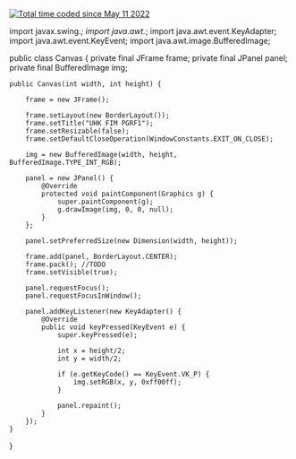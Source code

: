 <a href="https://wakatime.com/@43a50c5b-fd67-42a2-8aeb-8bd80f41e38d"><img src="https://wakatime.com/badge/user/43a50c5b-fd67-42a2-8aeb-8bd80f41e38d.svg" alt="Total time coded since May 11 2022" /></a>

<!--
**Vodiik/vodiik** is a ✨ _special_ ✨ repository because its `README.md` (this file) appears on your GitHub profile.

Here are some ideas to get you started:

- 🔭 I’m currently working on ...
- 🌱 I’m currently learning ...
- 👯 I’m looking to collaborate on ...
- 🤔 I’m looking for help with ...
- 💬 Ask me about ...
- 📫 How to reach me: ...
- 😄 Pronouns: ...
- ⚡ Fun fact: ...
-->


import javax.swing.*;
import java.awt.*;
import java.awt.event.KeyAdapter;
import java.awt.event.KeyEvent;
import java.awt.image.BufferedImage;

public class Canvas {
    private final JFrame frame;
    private final JPanel panel;
    private final BufferedImage img;

    public Canvas(int width, int height) {

        frame = new JFrame();

        frame.setLayout(new BorderLayout());
        frame.setTitle("UHK FIM PGRF1");
        frame.setResizable(false);
        frame.setDefaultCloseOperation(WindowConstants.EXIT_ON_CLOSE);

        img = new BufferedImage(width, height, BufferedImage.TYPE_INT_RGB);

        panel = new JPanel() {
            @Override
            protected void paintComponent(Graphics g) {
                super.paintComponent(g);
                g.drawImage(img, 0, 0, null);
            }
        };

        panel.setPreferredSize(new Dimension(width, height));

        frame.add(panel, BorderLayout.CENTER);
        frame.pack(); //TODO
        frame.setVisible(true);

        panel.requestFocus();
        panel.requestFocusInWindow();

        panel.addKeyListener(new KeyAdapter() {
            @Override
            public void keyPressed(KeyEvent e) {
                super.keyPressed(e);

                int x = height/2;
                int y = width/2;

                if (e.getKeyCode() == KeyEvent.VK_P) {
                    img.setRGB(x, y, 0xff00ff);
                }

                panel.repaint();
            }
        });
    }

}

